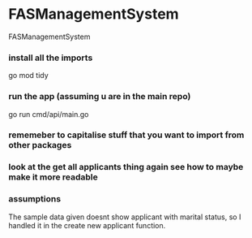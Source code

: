 # FASManagementSystem
FASManagementSystem

### install all the imports
go mod tidy

### run the app (assuming u are in the main repo)
go run cmd/api/main.go 

### rememeber to capitalise stuff that you want to import from other packages
### look at the get all applicants thing again see how to maybe make it more readable

### assumptions
The sample data given doesnt show applicant with marital status, so I handled it in the create new applicant function.
 